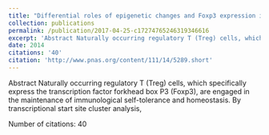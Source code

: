 ```yaml
---
title: "Differential roles of epigenetic changes and Foxp3 expression in regulatory T cell-specific transcriptional regulation"
collection: publications
permalink: /publication/2017-04-25-c17274765246319346616
excerpt: 'Abstract Naturally occurring regulatory T (Treg) cells, which specifically express the transcription factor forkhead box P3 (Foxp3), are engaged in the maintenance of immunological self-tolerance and homeostasis. By transcriptional start site cluster analysis, '
date: 2014
citations: '40'
citation: 'http://www.pnas.org/content/111/14/5289.short'
---
```

Abstract Naturally occurring regulatory T (Treg) cells, which specifically express the transcription factor forkhead box P3 (Foxp3), are engaged in the maintenance of immunological self-tolerance and homeostasis. By transcriptional start site cluster analysis, 

Number of citations: 40